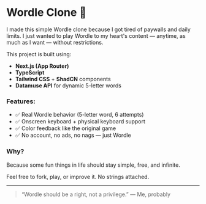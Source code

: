 # Wordle Clone 🎯

I made this simple Wordle clone because I got tired of paywalls and daily limits. I just wanted to play Wordle to my heart's content — anytime, as much as I want — without restrictions.

This project is built using:

* **Next.js (App Router)**
* **TypeScript**
* **Tailwind CSS** + **ShadCN** components
* **Datamuse API** for dynamic 5-letter words

### Features:

* ✅ Real Wordle behavior (5-letter word, 6 attempts)
* ✅ Onscreen keyboard + physical keyboard support
* ✅ Color feedback like the original game
* ✅ No account, no ads, no nags — just Wordle

### Why?

Because some fun things in life should stay simple, free, and infinite.

Feel free to fork, play, or improve it. No strings attached.

---

> “Wordle should be a right, not a privilege.” — Me, probably
